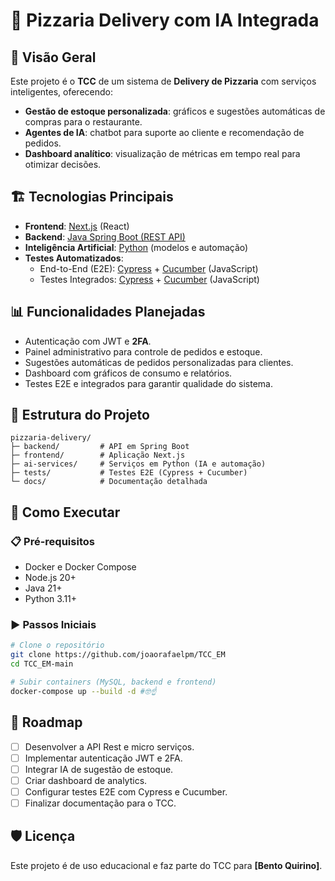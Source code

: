 # 🍕 Pizzaria Delivery com IA Integrada

## 📖 Visão Geral
Este projeto é o **TCC** de um sistema de **Delivery de Pizzaria** com serviços inteligentes, oferecendo:
- **Gestão de estoque personalizada**: gráficos e sugestões automáticas de compras para o restaurante.
- **Agentes de IA**: chatbot para suporte ao cliente e recomendação de pedidos.
- **Dashboard analítico**: visualização de métricas em tempo real para otimizar decisões.

## 🏗️ Tecnologias Principais
- **Frontend**: [Next.js](https://nextjs.org/) (React)
- **Backend**: [Java Spring Boot (REST API)](https://spring.io/projects/spring-boot)
- **Inteligência Artificial**: [Python](https://www.python.org/) (modelos e automação)
- **Testes Automatizados**:
  - End-to-End (E2E): [Cypress](https://www.cypress.io/) + [Cucumber](https://cucumber.io/) (JavaScript)
  - Testes Integrados: [Cypress](https://www.cypress.io/) + [Cucumber](https://cucumber.io/) (JavaScript)

## 📊 Funcionalidades Planejadas
- Autenticação com JWT e **2FA**.  
- Painel administrativo para controle de pedidos e estoque.  
- Sugestões automáticas de pedidos personalizadas para clientes.  
- Dashboard com gráficos de consumo e relatórios.  
- Testes E2E e integrados para garantir qualidade do sistema.  

## 📂 Estrutura do Projeto
```
pizzaria-delivery/
├─ backend/         # API em Spring Boot
├─ frontend/        # Aplicação Next.js
├─ ai-services/     # Serviços em Python (IA e automação)
├─ tests/           # Testes E2E (Cypress + Cucumber)
└─ docs/            # Documentação detalhada
```

## 🚀 Como Executar
### 📋 Pré-requisitos
- Docker e Docker Compose  
- Node.js 20+  
- Java 21+  
- Python 3.11+  

### ▶️ Passos Iniciais
```bash
# Clone o repositório
git clone https://github.com/joaorafaelpm/TCC_EM
cd TCC_EM-main

# Subir containers (MySQL, backend e frontend)
docker-compose up --build -d #🤓☝
```

## 🧭 Roadmap
- [ ] Desenvolver a API Rest e micro serviços.  
- [ ] Implementar autenticação JWT e 2FA.  
- [ ] Integrar IA de sugestão de estoque.  
- [ ] Criar dashboard de analytics.  
- [ ] Configurar testes E2E com Cypress e Cucumber.  
- [ ] Finalizar documentação para o TCC.  

## 🛡️ Licença
Este projeto é de uso educacional e faz parte do TCC para **[Bento Quirino]**.
